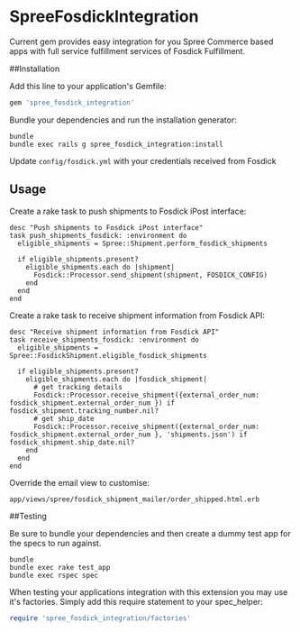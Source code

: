# SpreeFosdickIntegration

Current gem provides easy integration for you Spree Commerce based apps with full service fulfillment services of Fosdick Fulfillment.

##Installation

Add this line to your application's Gemfile:

```ruby
gem 'spree_fosdick_integration'
```

Bundle your dependencies and run the installation generator:

```shell
bundle
bundle exec rails g spree_fosdick_integration:install
```
Update ``` config/fosdick.yml ``` with your credentials received from Fosdick

## Usage
Create a rake task to push shipments to Fosdick iPost interface:

```
desc "Push shipments to Fosdick iPost interface"
task push_shipments_fosdick: :environment do
  eligible_shipments = Spree::Shipment.perform_fosdick_shipments

  if eligible_shipments.present?
    eligible_shipments.each do |shipment|
      Fosdick::Processor.send_shipment(shipment, FOSDICK_CONFIG)
    end
  end
end
```

Create a rake task to receive shipment information from Fosdick API:

```
desc "Receive shipment information from Fosdick API"
task receive_shipments_fosdick: :environment do
  eligible_shipments = Spree::FosdickShipment.eligible_fosdick_shipments

  if eligible_shipments.present?
    eligible_shipments.each do |fosdick_shipment|
      # get tracking details
      Fosdick::Processor.receive_shipment({external_order_num: fosdick_shipment.external_order_num }) if fosdick_shipment.tracking_number.nil?
      # get ship_date
      Fosdick::Processor.receive_shipment({external_order_num: fosdick_shipment.external_order_num }, 'shipments.json') if fosdick_shipment.ship_date.nil?
    end
  end
end
```

Override the email view to customise:

```
app/views/spree/fosdick_shipment_mailer/order_shipped.html.erb
```

##Testing

Be sure to bundle your dependencies and then create a dummy test app for the specs to run against.

```shell
bundle
bundle exec rake test_app
bundle exec rspec spec
```

When testing your applications integration with this extension you may use it's factories.
Simply add this require statement to your spec_helper:

```ruby
require 'spree_fosdick_integration/factories'
```
